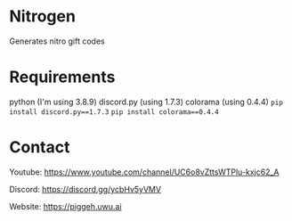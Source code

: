 # Nitrogen
Generates nitro gift codes

# Requirements
python (I'm using 3.8.9)
discord.py (using 1.7.3)
colorama (using 0.4.4)
`pip install discord.py==1.7.3`
`pip install colorama==0.4.4`

# Contact
Youtube: https://www.youtube.com/channel/UC6o8vZttsWTPlu-kxjc62_A

Discord: https://discord.gg/ycbHv5yVMV

Website: https://piggeh.uwu.ai
